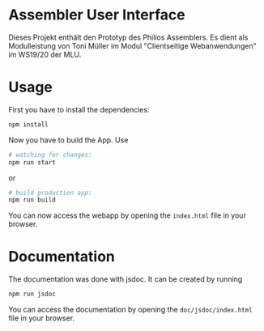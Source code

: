# Assembler User Interface

Dieses Projekt enthält den Prototyp des Philios Assemblers. Es dient als Modulleistung von Toni Müller im Modul "Clientseitige Webanwendungen" im WS19/20 der MLU.

# Usage
First you have to install the dependencies:  
```sh
npm install
```

Now you have to build the App. Use   
```sh
# watching for changes:
npm run start
```
or
```sh
# build production app:
npm run build
```


You can now access the webapp by opening the `index.html` file in your browser.


# Documentation

The documentation was done with jsdoc. It can be created by running
```sh
npm run jsdoc
```
You can access the documentation by opening the `doc/jsdoc/index.html` file in your browser.
